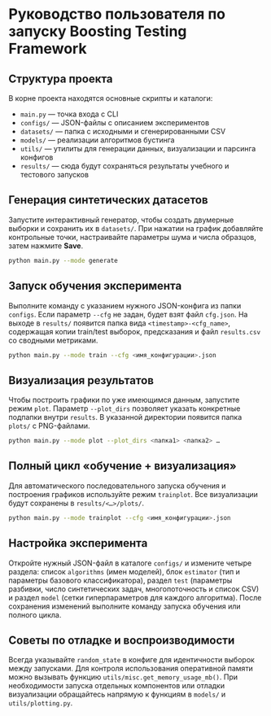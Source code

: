 # Руководство пользователя по запуску Boosting Testing Framework

## Структура проекта

В корне проекта находятся основные скрипты и каталоги:

- `main.py` — точка входа с CLI  
- `configs/` — JSON-файлы с описанием экспериментов  
- `datasets/` — папка с исходными и сгенерированными CSV  
- `models/` — реализации алгоритмов бустинга  
- `utils/` — утилиты для генерации данных, визуализации и парсинга конфигов  
- `results/` — сюда будут сохраняться результаты учебного и тестового запусков

## Генерация синтетических датасетов

Запустите интерактивный генератор, чтобы создать двумерные выборки и сохранить их в `datasets/`. При нажатии на график добавляйте контрольные точки, настраивайте параметры шумa и числа образцов, затем нажмите **Save**.

```bash
python main.py --mode generate
```

## Запуск обучения эксперимента

Выполните команду с указанием нужного JSON-конфига из папки `configs`. Если параметр `--cfg` не задан, будет взят файл `cfg.json`. На выходе в `results/` появится папка вида `<timestamp>-<cfg_name>`, содержащая копии train/test выборок, предсказания и файл `results.csv` со сводными метриками.

```bash
python main.py --mode train --cfg <имя_конфигурации>.json
```

## Визуализация результатов

Чтобы построить графики по уже имеющимся данным, запустите режим `plot`. Параметр `--plot_dirs` позволяет указать конкретные подпапки внутри `results`. В указанной директории появится папка `plots/` с PNG-файлами.

```bash
python main.py --mode plot --plot_dirs <папка1> <папка2> …
```

## Полный цикл «обучение + визуализация»

Для автоматического последовательного запуска обучения и построения графиков используйте режим `trainplot`. Все визуализации будут сохранены в `results/<…>/plots/`.

```bash
python main.py --mode trainplot --cfg <имя_конфигурации>.json
```

## Настройка эксперимента

Откройте нужный JSON-файл в каталоге `configs/` и измените четыре раздела: список `algorithms` (имен моделей), блок `estimator` (тип и параметры базового классификатора), раздел `test` (параметры разбивки, число синтетических задач, многопоточность и список CSV) и раздел `model` (сетки гиперпараметров для каждого алгоритма). После сохранения изменений выполните команду запуска обучения или полного цикла.

## Советы по отладке и воспроизводимости

Всегда указывайте `random_state` в конфиге для идентичности выборок между запусками. Для контроля использования оперативной памяти можно вызывать функцию `utils/misc.get_memory_usage_mb()`. При необходимости запуска отдельных компонентов или отладки визуализации обращайтесь напрямую к функциям в `models/` и `utils/plotting.py`.